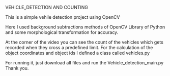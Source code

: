 VEHICLE_DETECTION AND COUNTING

This is a simple vehile detection project using OpenCV

Here I used background subtractions methods of OpenCV Library of Python and some morphological transformation for accuracy.


At the corner of the video you can see the count of the vehicles which gets recorded
when they cross a predefined limit. For the calculation of the object coordinates and object ids I defined a class called vehicles.py

For running it, just download all files and run the Vehicle_detection_main.py
Thank you.

